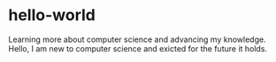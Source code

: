 # hello-world
Learning more about computer science and advancing my knowledge.
Hello, I am new to computer science and exicted for the future it holds.
